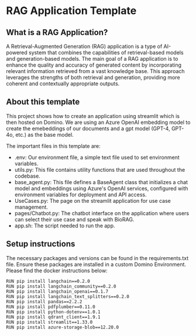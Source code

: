 # RAG Application Template

## What is a RAG Application?
A Retrieval-Augmented Generation (RAG) application is a type of AI-powered system that combines the capabilities of retrieval-based models 
and generation-based models. The main goal of a RAG application is to enhance the quality and accuracy of generated content by incorporating relevant 
information retrieved from a vast knowledge base. This approach leverages the strengths of both retrieval and generation, providing more coherent and contextually appropriate outputs.

## About this template
This project shows how to create an application using streamlit which is then hosted on Domino. We are using an Azure OpenAI embedding model to create the emebeddings of our documents and
a gpt model (GPT-4, GPT-4o, etc.) as the base model. 

The important files in this template are:
* .env: Our environment file, a simple text file used to set environment variables.
* utils.py: This file contains utility functions that are used throughout the codebase.
* base_agent.py: This file defines a BaseAgent class that initializes a chat model and embeddings using Azure's OpenAI services, configured with environment variables for deployment and API access.
* UseCases.py: The page on the streamlit application for use case management.
* pages/Chatbot.py: The chatbot interface on the application where users can select their use case and speak with BioRAG.
* app.sh: The script needed to run the app.

## Setup instructions
The necessary packages and versions can be found in the requirements.txt file. Ensure these packages are installed in a custom Domino Environment. Please find the docker instructions below:
 ```
 RUN pip install langchain==0.2.0
 RUN pip install langchain_community==0.2.0
 RUN pip install langchain_openai==0.1.7
 RUN pip install langchain_text_splitters==0.2.0
 RUN pip install pandas==2.2.2
 RUN pip install pdfplumber==0.11.0
 RUN pip install python-dotenv==1.0.1
 RUN pip install qdrant_client==1.9.1
 RUN pip install streamlit==1.33.0
 RUN pip install azure-storage-blob==12.20.0
```

